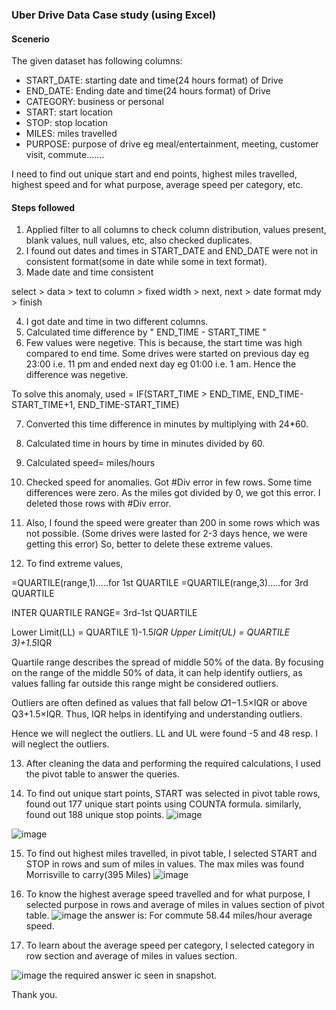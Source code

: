 ### Uber Drive Data Case study (using Excel)

#### Scenerio

The given dataset has following columns:

- START_DATE: starting date and time(24 hours format) of Drive
- END_DATE: Ending date and time(24 hours format) of Drive
- CATEGORY: business or personal
- START: start location
- STOP: stop location
- MILES: miles travelled
- PURPOSE: purpose of drive eg meal/entertainment, meeting, customer visit, commute.......

I need to find out unique start and end points, highest miles travelled, highest speed and for what purpose, average speed per category, etc.


####  Steps followed

1. Applied filter to all columns to check column distribution, values present, blank values, null values, etc, also checked duplicates.
2. I found out dates and times in START_DATE and END_DATE were not in consistent format(some in date while some in text format).
3. Made date and time consistent 

select > data > text to column > fixed width > next, next > date format mdy > finish

4. I got date and time in two different columns. 
5. Calculated time difference by " END_TIME - START_TIME "
6. Few values were negetive. This is because, the start time was high compared to end time. Some drives were started on previous day eg 23:00 i.e. 11 pm and ended next day eg 01:00 i.e. 1 am. Hence the difference was negetive. 

To solve this anomaly, used
= IF(START_TIME > END_TIME, END_TIME-START_TIME+1, END_TIME-START_TIME)

7. Converted this time difference in minutes by multiplying with 24*60.

8. Calculated time in hours by time in minutes divided by 60.
9. Calculated speed= miles/hours
10. Checked speed for anomalies. Got #Div error in few rows. Some time differences were zero. As the miles got divided by 0, we got this error. I deleted those rows with #Div error.

11. Also, I found the speed were greater than 200 in some rows which was not possible. (Some drives were lasted for 2-3 days hence, we were getting this error) So, better to delete these extreme values.

12. To find extreme values,

=QUARTILE(range,1).....for 1st QUARTILE
=QUARTILE(range,3).....for 3rd QUARTILE

INTER QUARTILE RANGE= 3rd-1st QUARTILE

Lower Limit(LL) = QUARTILE 1)-1.5*IQR
Upper Limit(UL) = QUARTILE 3)+1.5*IQR


Quartile range describes the spread of middle 50% of the data. 
By focusing on the range of the middle 50% of data, it can help identify outliers, as values falling far outside this range might be considered outliers.

Outliers are often defined as values that fall below 
𝑄1−1.5×IQR or above Q3+1.5×IQR. Thus, IQR helps in identifying and understanding outliers.

Hence we will neglect the outliers.
LL and UL were found -5 and 48 resp. I will neglect the outliers. 

13. After cleaning the data and performing the required calculations, I used the pivot table to answer the queries. 

14. To find out unique start points, START was selected in pivot table rows, found out 177 unique start points using COUNTA formula. similarly, found out 188 unique stop points.
![image](https://github.com/user-attachments/assets/e4b5d187-e591-4266-9238-932915559f4e)

![image](https://github.com/user-attachments/assets/202ca8a5-7b79-41c6-847e-619d656ed94a)

15. To find out highest miles travelled, in pivot table, I selected START and STOP in rows and sum of miles in values. The max miles was found Morrisville to carry(395 Miles)
![image](https://github.com/user-attachments/assets/420310df-257e-4e26-9910-fef5e63a419a)

16. To know the highest average speed travelled and for what purpose, I selected purpose in rows and average of miles in values section of pivot table.
![image](https://github.com/user-attachments/assets/7006ef07-ab54-46ea-817c-da92a1bce14a)
the answer is: For commute 58.44 miles/hour average speed.

17. To learn about the average speed per category, I selected category in row section and average of miles in values section. 

![image](https://github.com/user-attachments/assets/931e72ae-241e-495f-93ff-4b692c861409)
the required answer ic seen in snapshot. 

Thank you. 
